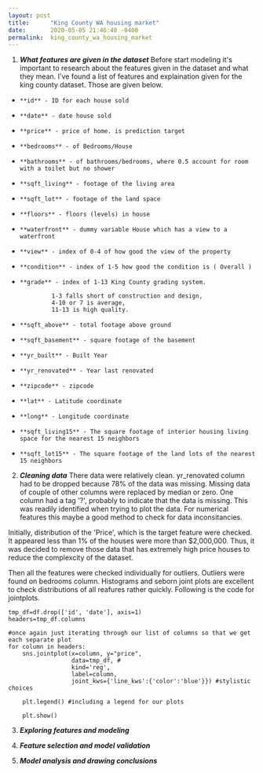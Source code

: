 ```yaml
---
layout: post
title:      "King County WA housing market"
date:       2020-05-05 21:46:40 -0400
permalink:  king_county_wa_housing_market
---
```


1. ***What features are given in the dataset***
Before start modeling it's important to research about the features given in the dataset and what they mean. I've found a list of features and explaination given for the king county dataset. Those are given below. 


*     **id** - ID for each house sold
*     **date** - date house sold
*     **price** - price of home. is prediction target
*     **bedrooms** - of Bedrooms/House
*     **bathrooms** - of bathrooms/bedrooms, where 0.5 account for room with a toilet but no shower
*     **sqft_living** - footage of the living area
*     **sqft_lot** - footage of the land space
*     **floors** - floors (levels) in house
*     **waterfront** - dummy variable House which has a view to a waterfront
*     **view** - index of 0-4 of how good the view of the property
*     **condition** - index of 1-5 how good the condition is ( Overall )
*     **grade** - index of 1-13 King County grading system.

               1-3 falls short of construction and design, 
               4-10 or 7 is average,
               11-13 is high quality. 

*     **sqft_above** - total footage above ground
*     **sqft_basement** - square footage of the basement
*     **yr_built** - Built Year
*     **yr_renovated** - Year last renovated
*     **zipcode** - zipcode
*     **lat** - Latitude coordinate
*     **long** - Longitude coordinate
*     **sqft_living15** - The square footage of interior housing living space for the nearest 15 neighbors
*     **sqft_lot15** - The square footage of the land lots of the nearest 15 neighbors



2. ***Cleaning data***
There data were relatively clean. yr_renovated column had to be dropped because 78% of the data was missing. Missing data of couple of other columns were replaced by median or zero. One column had a tag '?', probably to indicate that the data is missing. This was readily identified when trying to plot the data. For numerical features this maybe a good method to check for data inconsitancies. 

Initially, distribution of the 'Price', which is the target feature were checked. It appeared less than 1% of the houses were more than $2,000,000. Thus, it was decided to remove those data that has extremely high price houses to reduce the complexcity of the dataset.  

Then all the features were checked individually for outliers. Outliers were found on bedrooms column. Histograms and seborn joint plots are excellent to check distributions of all reafures rather quickly. Following is the code for jointplots. 
```
tmp_df=df.drop(['id', 'date'], axis=1)
headers=tmp_df.columns

#once again just iterating through our list of columns so that we get each separate plot
for column in headers:
    sns.jointplot(x=column, y="price", 
                  data=tmp_df, #
                  kind='reg', 
                  label=column, 
                  joint_kws={'line_kws':{'color':'blue'}}) #stylistic choices

    plt.legend() #including a legend for our plots
    
    plt.show()
```



3.  ***Exploring features and modeling***

4.  ***Feature selection and model validation***
5.  ***Model analysis and drawing conclusions***
